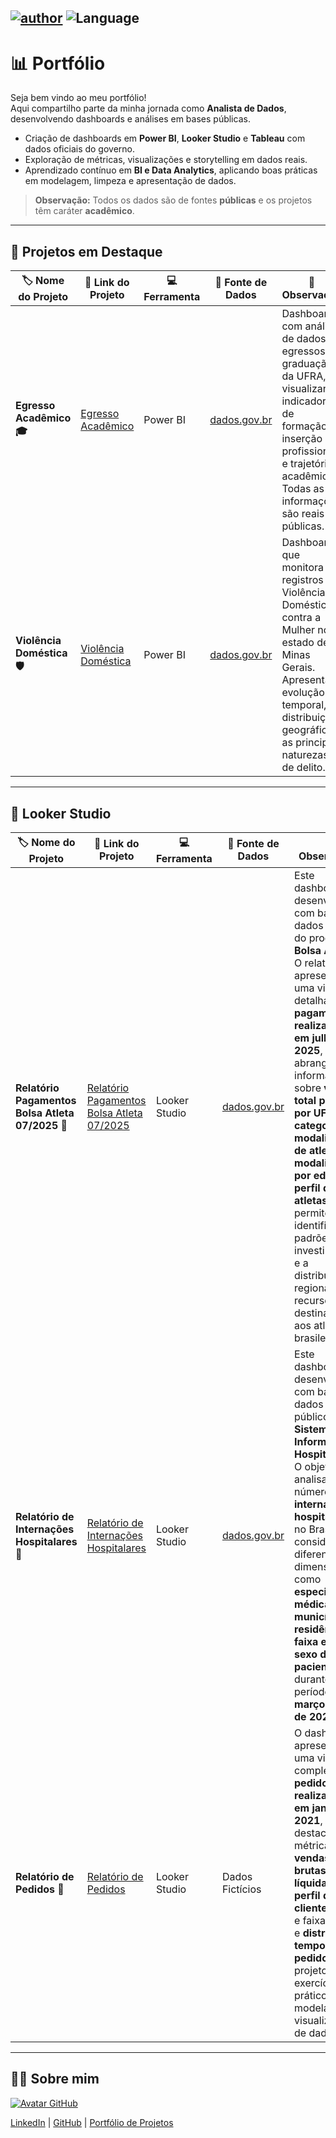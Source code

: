 
[![author](https://img.shields.io/badge/Author-Augusto%20S%C3%A9rgio-blue.svg)](https://github.com/asergioscosta) ![Language](https://img.shields.io/badge/Language-Power%20BI|Looker%20Studio-green.svg)
---

# 📊 Portfólio

Seja bem vindo ao meu portfólio!  
Aqui compartilho parte da minha jornada como **Analista de Dados**, desenvolvendo dashboards e análises em bases públicas.  

- Criação de dashboards em **Power BI**, **Looker Studio** e **Tableau** com dados oficiais do governo.
- Exploração de métricas, visualizações e storytelling em dados reais.
- Aprendizado contínuo em **BI e Data Analytics**, aplicando boas práticas em modelagem, limpeza e apresentação de dados.

> **Observação:** Todos os dados são de fontes **públicas** e os projetos têm caráter **acadêmico**.  

---

## 🌟 Projetos em Destaque

| 🏷️ Nome do Projeto  | 🔗 Link do Projeto    | 💻 Ferramenta    | 📂 Fonte de Dados  | 📝 Observação  | 
| ------------        | ------------        | ------------ | ------------    |------------ |
| **Egresso Acadêmico 🎓** | [Egresso Acadêmico](https://github.com/asergioscosta/portfolio-dados/tree/main/power_bi/Egressos_Graduacao) | Power BI | [dados.gov.br](https://dados.gov.br/dados/conjuntos-dados/egressos-da-graduao-ufra) | Dashboard com análise de dados de egressos da graduação da UFRA, visualizando indicadores de formação, inserção profissional e trajetórias acadêmicas. Todas as informações são reais e públicas. |
| **Violência Doméstica 🛡️** | [Violência Doméstica](https://github.com/asergioscosta/portfolio-dados/tree/main/power_bi/Violencia_Domestica) | Power BI | [dados.gov.br](https://dados.mg.gov.br/dataset/violencia-contra-mulher) | Dashboard que monitora os registros de Violência Doméstica contra a Mulher no estado de Minas Gerais. Apresenta a evolução temporal, distribuição geográfica e as principais naturezas de delito. |
---

## 🌟 Looker Studio

| 🏷️ Nome do Projeto  | 🔗 Link do Projeto    | 💻 Ferramenta    | 📂 Fonte de Dados  | 📝 Observação  | 
| ------------        | ------------        | ------------ | ------------    |------------ |
| **Relatório Pagamentos Bolsa Atleta 07/2025 🏅** | [Relatório Pagamentos Bolsa Atleta 07/2025](https://lookerstudio.google.com/reporting/6a6bad92-6fec-4886-841c-2fd2e62a5b5f) | Looker Studio | [dados.gov.br](https://dados.gov.br/dados/conjuntos-dados/folha-de-pagamento---bolsa-atleta-) | Este dashboard foi desenvolvido com base nos dados oficiais do programa **Bolsa Atleta**. O relatório apresenta uma visão detalhada dos **pagamentos realizados em julho de 2025**, abrangendo informações sobre **valor total pago por UF**, **categorias e modalidades de atletas**, **modalidades por edital** e **perfil dos atletas**. Ele permite identificar padrões de investimento e a distribuição regional dos recursos destinados aos atletas brasileiros. |
| **Relatório de Internações Hospitalares 🏥** | [Relatório de Internações Hospitalares](https://lookerstudio.google.com/reporting/5af98844-3010-492e-b261-55ff7895d47f) | Looker Studio | [dados.gov.br](https://dados.gov.br/dados/conjuntos-dados/06-internacoes-hospitalares) | Este dashboard foi desenvolvido com base em dados públicos do **Sistema de Informações Hospitalares**. O objetivo é analisar o número de **internações hospitalares** no Brasil, considerando diferentes dimensões como **especialidade médica**, **município de residência**, **faixa etária** e **sexo do paciente**, durante o período de **março a maio de 2025**. |
| **Relatório de Pedidos 🛒** | [Relatório de Pedidos](https://lookerstudio.google.com/reporting/3bc9fbce-60d0-42e6-b183-165e07183c98) | Looker Studio | Dados Fictícios | O dashboard apresenta uma visão completa de **pedidos realizados em janeiro de 2021**, destacando métricas de **vendas brutas e líquidas**, **perfil dos clientes** (sexo e faixa etária) e **distribuição temporal dos pedidos**. O projeto é um exercício prático de modelagem e visualização de dados. |

---

## 👨‍💻 Sobre mim  

[![Avatar GitHub](https://avatars.githubusercontent.com/u/102989796?v=4&s=150)](https://github.com/asergioscosta)

[LinkedIn](https://www.linkedin.com/in/asergioscosta/) | [GitHub](https://github.com/asergioscosta) | [Portfólio de Projetos](https://github.com/asergioscosta/portfolio-dados)